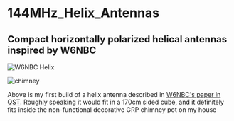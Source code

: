 # 144MHz_Helix_Antennas
## Compact horizontally polarized helical antennas inspired by W6NBC 

![W6NBC Helix](https://github.com/user-attachments/assets/590b61c4-002f-4fd5-9dc4-4fa45d7e62c9)

![chimney](https://github.com/user-attachments/assets/ef7cee62-7876-4a52-bae3-d5f5c36a9aed)

Above is my first build of a helix antenna described in [W6NBC's paper in QST](https://w6nbc.com/articles/2011-06QST2mhelices.pdf). Roughly speaking it would fit in a 170cm sided cube, and it definitely fits inside the non-functional decorative GRP chimney pot on my house 
